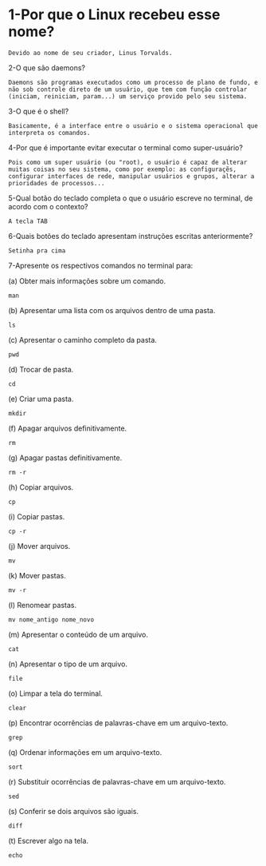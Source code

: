 # 1-Por que o Linux recebeu esse nome?
	Devido ao nome de seu criador, Linus Torvalds.





2-O que são daemons?



	Daemons são programas executados como um processo de plano de fundo, e não sob controle direto de um usuário, que tem com função controlar (iniciam, reiniciam, param...) um serviço provido pelo seu sistema.





3-O que é o shell?



	Basicamente, é a interface entre o usuário e o sistema operacional que interpreta os comandos.





4-Por que é importante evitar executar o terminal como super-usuário?



	Pois como um super usuário (ou "root), o usuário é capaz de alterar muitas coisas no seu sistema, como por exemplo: as configuraçẽs, configurar interfaces de rede, manipular usuários e grupos, alterar a prioridades de processos...





5-Qual botão do teclado completa o que o usuário escreve no terminal, de acordo com o contexto?



	A tecla TAB





6-Quais botões do teclado apresentam instruções escritas anteriormente?



	Setinha pra cima





7-Apresente os respectivos comandos no terminal para: 

(a) Obter mais informações sobre um comando. 

	

	man



(b) Apresentar uma lista com os arquivos dentro de uma pasta. 

	

	ls



(c) Apresentar o caminho completo da pasta. 

	

	pwd



(d) Trocar de pasta. 

	

	cd		



(e) Criar uma pasta. 



	mkdir



(f) Apagar arquivos definitivamente. 

	

	rm



(g) Apagar pastas definitivamente. 



	rm -r



(h) Copiar arquivos. 



	cp



(i) Copiar pastas. 

	

	cp -r



(j) Mover arquivos. 



	mv



(k) Mover pastas. 



	mv -r



(l) Renomear pastas. 

	

	mv nome_antigo nome_novo



(m) Apresentar o conteúdo de um arquivo. 

	

	cat



(n) Apresentar o tipo de um arquivo. 

	

	file



(o) Limpar a tela do terminal. 

	

	clear



(p) Encontrar ocorrências de palavras-chave em um arquivo-texto. 



	grep



(q) Ordenar informações em um arquivo-texto. 



	sort



(r) Substituir ocorrências de palavras-chave em um arquivo-texto. 



	sed



(s) Conferir se dois arquivos são iguais.



	diff





(t) Escrever algo na tela.



	echo
